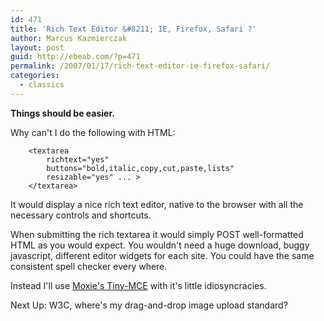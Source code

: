 ```yaml
---
id: 471
title: 'Rich Text Editor &#8211; IE, Firefox, Safari ?'
author: Marcus Kazmierczak
layout: post
guid: http://ebeab.com/?p=471
permalink: /2007/01/17/rich-text-editor-ie-firefox-safari/
categories:
  - classics
---
```

**Things should be easier.**

Why can't I do the following with HTML:

```
    <textarea
        richtext="yes"
        buttons="bold,italic,copy,cut,paste,lists"
        resizable="yes" ... >
    </textarea>
```

It would display a nice rich text editor, native to the browser with all the necessary controls and shortcuts.


When submitting the rich textarea it would simply POST well-formatted HTML as you would expect. You wouldn't need a huge download, buggy javascript, different editor widgets for each site. You could have the same consistent spell checker every where.

Instead I'll use [Moxie's Tiny-MCE][1] with it's little idiosyncracies.

Next Up: W3C, where's my drag-and-drop image upload standard?

 [1]: http://www.tinymce.com/
